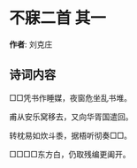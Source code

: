 # 不寐二首  其一

**作者**: 刘克庄

## 诗词内容

□□凭书作睡媒，夜窗危坐乱书堆。

甫从安乐窝移去，又向华胥国遣回。

转枕易如炊斗黍，据梧听彻奏□□。

□□□□东方白，仍取残编更阖开。

